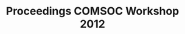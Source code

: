 ---
layout: proceedings
title: Proceedings COMSOC Workshop 2012
year: 2012
permalink: /proceedings/2012/
---